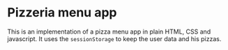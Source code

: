 # Pizzeria menu app

This is an implementation of a pizza menu app in plain HTML, CSS and javascript.
It uses the `sessionStorage` to keep the user data and his pizzas.
